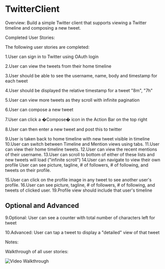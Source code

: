 ﻿TwitterClient
=============

Overview: Build a simple Twitter client that supports viewing a Twitter timeline and composing a new tweet.


Completed User Stories:

The following user stories are completed:

1.User can sign in to Twitter using OAuth login

2.User can view the tweets from their home timeline

3.User should be able to see the username, name, body and timestamp for each tweet

4.User should be displayed the relative timestamp for a tweet "8m", "7h"

5.User can view more tweets as they scroll with infinite pagination

6.User can compose a new tweet

7.User can click a �Compose� icon in the Action Bar on the top right

8.User can then enter a new tweet and post this to twitter

9.User is taken back to home timeline with new tweet visible in timeline
10.User can switch between Timeline and Mention views using tabs.
11.User can view their home timeline tweets.
12.User can view the recent mentions of their username.
13.User can scroll to bottom of either of these lists and new tweets will load ("infinite scroll")
14.User can navigate to view their own profile
User can see picture, tagline, # of followers, # of following, and tweets on their profile.

15.User can click on the profile image in any tweet to see another user's profile.
16.User can see picture, tagline, # of followers, # of following, and tweets of clicked user.
19.Profile view should include that user's timeline

Optional and Advanced
----------------------
9.Optional: User can see a counter with total number of characters left for tweet

10.Advanced: User can tap a tweet to display a "detailed" view of that tweet

Notes:

Walkthrough of all user stories:

![Video Walkthrough](TwitterClientAdvanced.gif)
